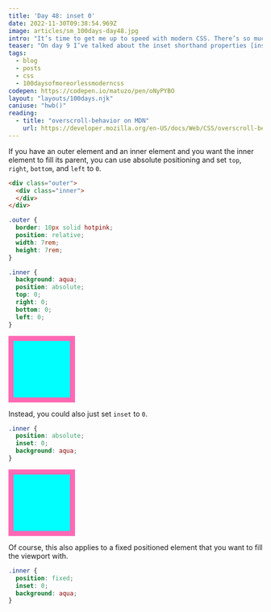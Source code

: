 ```yaml
---
title: 'Day 48: inset 0'
date: 2022-11-30T09:38:54.969Z
image: articles/sm_100days-day48.jpg
intro: "It’s time to get me up to speed with modern CSS. There’s so much new in CSS that I know too little about. To change that I’ve started [#100DaysOfMoreOrLessModernCSS](/blog/2022/100-days-of-more-or-less-modern-css/). Why more or less modern CSS? Because some topics will be about cutting-edge features, while other stuff has been around for quite a while already, but I just have little to no experience with it."
teaser: "On day 9 I’ve talked about the inset shorthand properties [inset, inset-inline, and inset-block](/blog/2022/100daysof-day9/). I don’t believe that I will need those often, but `inset` can come in handy when you want one element to fill another element entirely."
tags:
  - blog
  - posts
  - css
  - 100daysofmoreorlessmoderncss
codepen: https://codepen.io/matuzo/pen/oNyPYBO
layout: "layouts/100days.njk"
caniuse: "hwb()"
reading:
  - title: "overscroll-behavior on MDN"
    url: https://developer.mozilla.org/en-US/docs/Web/CSS/overscroll-behavior
---
```

If you have an outer element and an inner element and you want the inner element to fill its parent, you can use absolute positioning and set `top`, `right`, `bottom`, and `left` to `0`.

```html
<div class="outer">
  <div class="inner">
  </div>
</div>
```

<style>
  .outer {
  border: 10px solid hotpink;
  position: relative;
  width: 7rem;
  height: 7rem;
}

.inner {
  background: aqua;
  position: absolute;
  top: 0;
  right: 0;
  bottom: 0;
  left: 0;
}

.inner2 {
  position: absolute;
  inset: 0;
  background: aqua;
}
</style>

```css
.outer {
  border: 10px solid hotpink;
  position: relative;
  width: 7rem;
  height: 7rem;
}

.inner {
  background: aqua;
  position: absolute;
  top: 0;
  right: 0;
  bottom: 0;
  left: 0;
}
```

<div class="outer">
  <div class="inner">
  </div>
</div>

Instead, you could also just set `inset` to `0`.

```css
.inner {
  position: absolute;
  inset: 0;
  background: aqua;
}
```

<div class="outer">
  <div class="inner2">
  </div>
</div>

Of course, this also applies to a fixed positioned element that you want to fill the viewport with.

```css
.inner {
  position: fixed;
  inset: 0;
  background: aqua;
}
```

